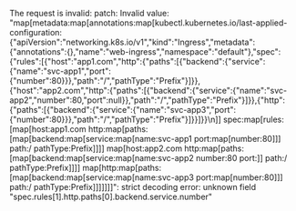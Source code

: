 The request is invalid: patch: Invalid value: "map[metadata:map[annotations:map[kubectl.kubernetes.io/last-applied-configuration:{\"apiVersion\":\"networking.k8s.io/v1\",\"kind\":\"Ingress\",\"metadata\":{\"annotations\":{},\"name\":\"web-ingress\",\"namespace\":\"default\"},\"spec\":{\"rules\":[{\"host\":\"app1.com\",\"http\":{\"paths\":[{\"backend\":{\"service\":{\"name\":\"svc-app1\",\"port\":{\"number\":80}}},\"path\":\"/\",\"pathType\":\"Prefix\"}]}},{\"host\":\"app2.com\",\"http\":{\"paths\":[{\"backend\":{\"service\":{\"name\":\"svc-app2\",\"number\":80,\"port\":null}},\"path\":\"/\",\"pathType\":\"Prefix\"}]}},{\"http\":{\"paths\":[{\"backend\":{\"service\":{\"name\":\"svc-app3\",\"port\":{\"number\":80}}},\"path\":\"/\",\"pathType\":\"Prefix\"}]}}]}}\n]] spec:map[rules:[map[host:app1.com http:map[paths:[map[backend:map[service:map[name:svc-app1 port:map[number:80]]] path:/ pathType:Prefix]]]] map[host:app2.com http:map[paths:[map[backend:map[service:map[name:svc-app2 number:80 port:<nil>]] path:/ pathType:Prefix]]]] map[http:map[paths:[map[backend:map[service:map[name:svc-app3 port:map[number:80]]] path:/ pathType:Prefix]]]]]]]": strict decoding error: unknown field "spec.rules[1].http.paths[0].backend.service.number"
